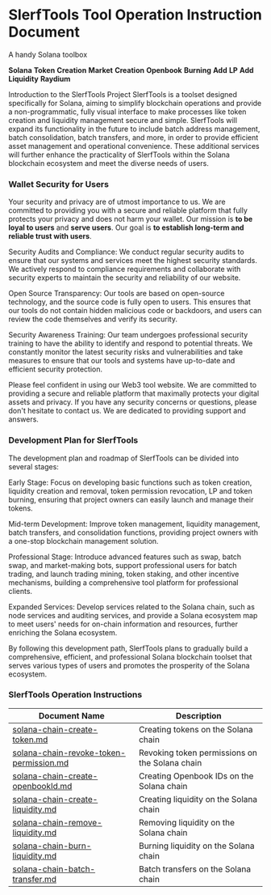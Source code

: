 # SlerfTools Tool Operation Instruction Document
A handy Solana toolbox

**Solana** **Token** **Creation** **Market** **Creation** **Openbook** **Burning** **Add** **LP** **Add** **Liquidity** **Raydium**

Introduction to the SlerfTools Project
SlerfTools is a toolset designed specifically for Solana, aiming to simplify blockchain operations and provide a non-programmatic, fully visual interface to make processes like token creation and liquidity management secure and simple. SlerfTools will expand its functionality in the future to include batch address management, batch consolidation, batch transfers, and more, in order to provide efficient asset management and operational convenience. These additional services will further enhance the practicality of SlerfTools within the Solana blockchain ecosystem and meet the diverse needs of users.

### Wallet Security for Users
Your security and privacy are of utmost importance to us. We are committed to providing you with a secure and reliable platform that fully protects your privacy and does not harm your wallet. Our mission is **to be loyal to users** and **serve users**. Our goal is **to establish long-term and reliable trust with users**.

Security Audits and Compliance: We conduct regular security audits to ensure that our systems and services meet the highest security standards. We actively respond to compliance requirements and collaborate with security experts to maintain the security and reliability of our website.

Open Source Transparency: Our tools are based on open-source technology, and the source code is fully open to users. This ensures that our tools do not contain hidden malicious code or backdoors, and users can review the code themselves and verify its security.

Security Awareness Training: Our team undergoes professional security training to have the ability to identify and respond to potential threats. We constantly monitor the latest security risks and vulnerabilities and take measures to ensure that our tools and systems have up-to-date and efficient security protection.

Please feel confident in using our Web3 tool website. We are committed to providing a secure and reliable platform that maximally protects your digital assets and privacy. If you have any security concerns or questions, please don't hesitate to contact us. We are dedicated to providing support and answers.

### Development Plan for SlerfTools
The development plan and roadmap of SlerfTools can be divided into several stages:

Early Stage: Focus on developing basic functions such as token creation, liquidity creation and removal, token permission revocation, LP and token burning, ensuring that project owners can easily launch and manage their tokens.

Mid-term Development: Improve token management, liquidity management, batch transfers, and consolidation functions, providing project owners with a one-stop blockchain management solution.

Professional Stage: Introduce advanced features such as swap, batch swap, and market-making bots, support professional users for batch trading, and launch trading mining, token staking, and other incentive mechanisms, building a comprehensive tool platform for professional clients.

Expanded Services: Develop services related to the Solana chain, such as node services and auditing services, and provide a Solana ecosystem map to meet users' needs for on-chain information and resources, further enriching the Solana ecosystem.

By following this development path, SlerfTools plans to gradually build a comprehensive, efficient, and professional Solana blockchain toolset that serves various types of users and promotes the prosperity of the Solana ecosystem.

### SlerfTools Operation Instructions
Document Name |	Description
------------ | ------------
[solana-chain-create-token.md](./doc-en/createToken.md)  |	Creating tokens on the Solana chain
[solana-chain-revoke-token-permission.md](./doc-en/revokeToken.md)   |	Revoking token permissions on the Solana chain
[solana-chain-create-openbookId.md](./doc-en/createOpenbook.md) |	Creating Openbook IDs on the Solana chain
[solana-chain-create-liquidity.md](./doc-en/addLP.md)         |	Creating liquidity on the Solana chain
[solana-chain-remove-liquidity.md](./doc-en/remoteLP.md) |	Removing liquidity on the Solana chain
[solana-chain-burn-liquidity.md](./doc-en/burnLP.md) |	Burning liquidity on the Solana chain
[solana-chain-batch-transfer.md](./doc-en/batch-transfer.md) |	Batch transfers on the Solana chain